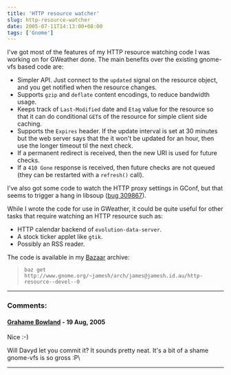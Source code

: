 ```yaml
---
title: 'HTTP resource watcher'
slug: http-resource-watcher
date: 2005-07-11T14:13:00+08:00
tags: ['Gnome']
---
```


I\'ve got most of the features of my HTTP resource watching code I was
working on for GWeather done. The main benefits over the existing
gnome-vfs based code are:

-   Simpler API. Just connect to the `updated` signal on the resource
    object, and you get notified when the resource changes.
-   Supports `gzip` and `deflate` content encodings, to reduce bandwidth
    usage.
-   Keeps track of `Last-Modified` date and `Etag` value for the
    resource so that it can do conditional `GET`s of the resource for
    simple client side caching.
-   Supports the `Expires` header. If the update interval is set at 30
    minutes but the web server says that the it won\'t be updated for an
    hour, then use the longer timeout til the next check.
-   If a permanent redirect is received, then the new URI is used for
    future checks.
-   If a `410 Gone` response is received, then future checks are not
    queued (they can be restarted with a `refresh()` call).

I\'ve also got some code to watch the HTTP proxy settings in GConf, but
that seems to trigger a hang in libsoup ([bug
309867](http://bugzilla.gnome.org/show_bug.cgi?id=309867 "proxy_uri from a GConfClient notify callback")).

While I wrote the code for use in GWeather, it could be quite useful for
other tasks that require watching an HTTP resource such as:

-   HTTP calendar backend of `evolution-data-server`.
-   A stock ticker applet like `gtik`.
-   Possibly an RSS reader.

The code is available in my [Bazaar](http://bazaar.canonical.com/)
archive:

>     baz get http://www.gnome.org/~jamesh/arch/james@jamesh.id.au/http-resource--devel--0

---
### Comments:
#### [Grahame Bowland](http://grahame.angrygoats.net/) - <time datetime="2005-08-19 03:09:11">19 Aug, 2005</time>

Nice :-)

Will Davyd let you commit it? It sounds pretty neat. It\'s a bit of a
shame gnome-vfs is so gross :P\

---
